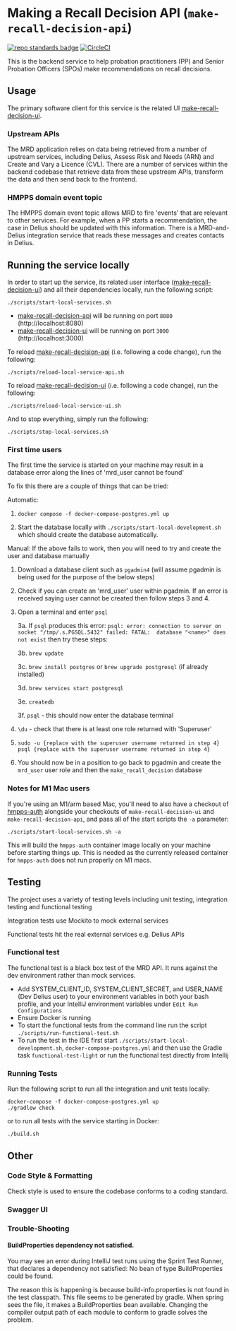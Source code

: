 # Making a Recall Decision API (`make-recall-decision-api`)

[![repo standards badge](https://img.shields.io/badge/dynamic/json?color=blue&style=for-the-badge&logo=github&label=MoJ%20Compliant&query=%24.data%5B%3F%28%40.name%20%3D%3D%20%22make-recall-decision-api%22%29%5D.status&url=https%3A%2F%2Foperations-engineering-reports.cloud-platform.service.justice.gov.uk%2Fgithub_repositories)](https://operations-engineering-reports.cloud-platform.service.justice.gov.uk/github_repositories#make-recall-decision-api)
[![CircleCI](https://circleci.com/gh/ministryofjustice/make-recall-decision-api/tree/main.svg?style=svg)](https://circleci.com/gh/ministryofjustice/make-recall-decision-api)

This is the backend service to help probation practitioners (PP) and Senior Probation Officers (SPOs) make recommendations on recall decisions.

## Usage

The primary software client for this service is the related UI [make-recall-decision-ui].

### Upstream APIs

The MRD application relies on data being retrieved from a number of upstream services, including Delius, Assess Risk and Needs (ARN) and Create and Vary a Licence (CVL). 
There are a number of services within the backend codebase that retrieve data from these upstream APIs, transform the data and then send back to the frontend.

### HMPPS domain event topic

The HMPPS domain event topic allows MRD to fire 'events' that are relevant to other services. For example, when a PP starts a recommendation, the case in Delius should be updated with this information. There is a MRD-and-Delius integration service that reads these messages and creates contacts in Delius.

## Running the service locally

In order to start up the service, its related user interface ([make-recall-decision-ui]) and all their dependencies locally, run the following script:

```
./scripts/start-local-services.sh
```

- [make-recall-decision-api] will be running on port `8080` (http://localhost:8080)
- [make-recall-decision-ui] will be running on port `3000` (http://localhost:3000)

To reload [make-recall-decision-api] (i.e. following a code change), run the following:

```
./scripts/reload-local-service-api.sh
```

To reload [make-recall-decision-ui] (i.e. following a code change), run the following:

```
./scripts/reload-local-service-ui.sh
```

And to stop everything, simply run the following:

```
./scripts/stop-local-services.sh
```

### First time users

The first time the service is started on your machine may result in a database error along the lines of 'mrd_user cannot be found'

To fix this there are a couple of things that can be tried:

Automatic:
1. ```docker compose -f docker-compose-postgres.yml up```

2. Start the database locally with ```./scripts/start-local-development.sh``` which should create the database automatically.

Manual:
If the above fails to work, then you will need to try and create the user and database manually

1. Download a database client such as `pgadmin4` (will assume pgadmin is being used for the purpose of the below steps)

2. Check if you can create an 'mrd_user' user within pgadmin. If an error is received saying user cannot be created then follow steps 3 and 4.

3. Open a terminal and enter `psql` 

    3a. If `psql` produces this error: `psql: error: connection to server on socket "/tmp/.s.PGSQL.5432" failed: FATAL:  database "<name>" does not exist` then try these steps:

    3b. `brew update`

    3c. `brew install postgres` or `brew upgrade postgresql` (if already installed)

    3d. `brew services start postgresql`

    3e. `createdb`

    3f. `psql` - this should now enter the database terminal 

4. `\du` - check that there is at least one role returned with 'Superuser'

5. `sudo -u {replace with the superuser username returned in step 4} psql {replace with the superuser username returned in step 4}`

6. You should now be in a position to go back to pgadmin and create the `mrd_user` user role and then the `make_recall_decision` database

### Notes for M1 Mac users

If you're using an M1/arm based Mac, you'll need to also have a checkout of [hmpps-auth](https://github.com/ministryofjustice/hmpps-auth) alongside your checkouts of `make-recall-decision-ui` and `make-recall-decision-api`, and pass all of the start scripts the `-a` parameter:

```
./scripts/start-local-services.sh -a
```

This will build the `hmpps-auth` container image locally on your machine before starting things up. This is needed as the currently released container for `hmpps-auth` does not run properly on M1 macs.

## Testing
The project uses a variety of testing levels including unit testing, integration testing and functional testing 

Integration tests use Mockito to mock external services

Functional tests hit the real external services e.g. Delius APIs

### Functional test

The functional test is a black box test of the MRD API. It runs against the dev environment rather than mock services.

* Add SYSTEM_CLIENT_ID, SYSTEM_CLIENT_SECRET, and USER_NAME (Dev Delius user) to your environment variables in both your bash profile, and your IntelliJ environment variables under `Edit Run Configurations`
* Ensure Docker is running
* To start the functional tests from the command line run the script `./scripts/run-functional-test.sh`
* To run the test in the IDE first start `./scripts/start-local-development.sh`, `docker-compose-postgres.yml` and then use the Gradle task `functional-test-light` or run the functional test directly from Intellij

### Running Tests

Run the following script to run all the integration and unit tests locally:

```
docker-compose -f docker-compose-postgres.yml up
./gradlew check
```

or to run all tests with the service starting in Docker:

```
./build.sh
```

## Other 

### Code Style & Formatting

Check style is used to ensure the codebase conforms to a coding standard.

### Swagger UI

[make-recall-decision-api]: https://github.com/ministryofjustice/make-recall-decision-api
[make-recall-decision-ui]: https://github.com/ministryofjustice/make-recall-decision-ui

### Trouble-Shooting

#### BuildProperties dependency not satisfied.

You may see an error during IntelliJ test runs using the Sprint Test Runner, that declares a dependency not satisfied:
No bean of type BuildProperties could be found.

The reason this is happening is because build-info.properties is not found in the test classpath.  This file seems to be
generated by gradle.  When spring sees the file, it makes a BuildProperties bean available.  Changing the compiler output
path of each module to conform to gradle solves the problem.
